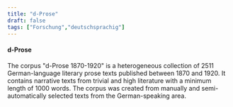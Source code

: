 ```yaml
---
title: "d-Prose"
draft: false
tags: ["Forschung","deutschsprachig"]
---
```


#### d-Prose

The corpus "d-Prose 1870-1920" is a heterogeneous collection of 2511 German-language literary prose texts published between 1870 and 1920. It contains narrative texts from trivial and high literature with a minimum length of 1000 words. The corpus was created from manually and semi-automatically selected texts from the German-speaking area.

